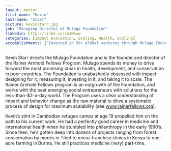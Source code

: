 ```yaml
---
layout: mentor
first-name: "Kevin"
last-name: "Starr"
picture: kevinstarr.jpg
job: "Managing Director at Mulago Foundation"
linkedin: http://linkd.in/1AJMsww
categories: [Impact Evaluation, Scaling, Health, Scaling]
accomplishments: ["Invested in 50+ global ventures through Mulago Foundation","Director of Reinhold Arnold Fellows Program","Expert on evaluating venture impact"]
---
```

Kevin Starr directs the Mulago Foundation and is the founder and director of the Rainer Arnhold Fellows Program. Mulago spends its money to drive forward the most promising ideas in health, development, and conservation in poor countries. The Foundation is unabashedly obsessed with impact: designing for it, measuring it, investing in it, and taking it to scale. The Rainer Arnhold Fellows program is an outgrowth of the Foundation, and works with the best emerging social entrepreneurs with solutions for the less-than-$2-a-day world. The Program uses a clear understanding of impact and behavior change as the raw material to drive a systematic process of design for maximum scalability (see www.rainerfellows.org).

Kevin’s stint in Cambodian refugee camps at age 19 propelled him on the path to his current work. He had a perfectly good career in medicine and international health when he stumbled into philanthropy in the early 1990’s. Since then, he’s gotten deep into dozens of projects ranging from forest conservation by monks in Tibet to micro-franchise clinics in Kenya to one-acre farming in Burma. He still practices medicine (very) part-time.
